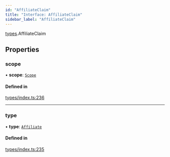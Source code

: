 ```yaml
---
id: "AffiliateClaim"
title: "Interface: AffiliateClaim"
sidebar_label: "AffiliateClaim"
---
```


[types](../../../modules/Types/Types.md).AffiliateClaim

## Properties

### scope

• **scope**: [`Scope`](../Scope/Scope.md)

#### Defined in

[types/index.ts:236](https://github.com/PolymeshAssociation/polymesh-sdk/blob/b6f9fb883/src/types/index.ts#L236)

___

### type

• **type**: [`Affiliate`](../../../enums/Types/ClaimType/ClaimType.md#affiliate)

#### Defined in

[types/index.ts:235](https://github.com/PolymeshAssociation/polymesh-sdk/blob/b6f9fb883/src/types/index.ts#L235)
